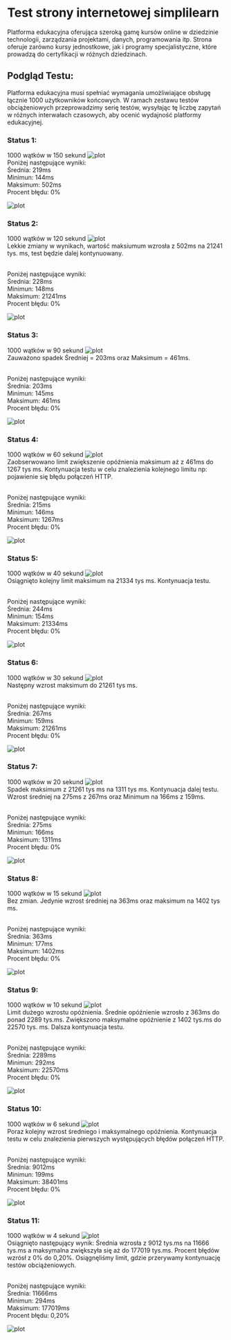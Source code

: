 # Test strony internetowej simplilearn

Platforma edukacyjna oferująca szeroką gamę kursów online w dziedzinie technologii, zarządzania projektami, danych, programowania itp.
Strona oferuje zarówno kursy jednostkowe, jak i programy specjalistyczne, które prowadzą do certyfikacji w różnych dziedzinach.

## Podgląd Testu:

Platforma edukacyjna musi spełniać wymagania umożliwiające obsługę łącznie 1000 użytkowników końcowych. W ramach zestawu testów obciążeniowych przeprowadzimy serię testów, wysyłając tę liczbę zapytań w różnych interwałach czasowych, aby ocenić wydajność platformy edukacyjnej.

### Status 1:

1000 wątków w 150 sekund
![plot](./results_image/Status1_150.png)
<br>
Poniżej następujące wyniki:
<br>
Średnia: 219ms
<br>
Minimun: 144ms
<br>
Maksimum: 502ms
<br>
Procent błędu: 0%

![plot](./results_image/Status1_150_Summary_Report.png)

### Status 2:

1000 wątków w 120 sekund
![plot](./results_image/Status2_120.png)
<br>
Lekkie zmiany w wynikach, wartość maksiumum wzrosła z 502ms na 21241 tys. ms, test będzie dalej kontynuowany.

<br>
Poniżej następujące wyniki:
<br>
Średnia: 228ms
<br>
Minimun: 148ms
<br>
Maksimum: 21241ms
<br>
Procent błędu: 0%

![plot](./results_image/Status2_120_Summary_Report.png)

### Status 3:

1000 wątków w 90 sekund
![plot](./results_image/Status3_90.png)
<br>
Zauważono spadek Średniej = 203ms oraz Maksimum = 461ms.

<br>
Poniżej następujące wyniki:
<br>
Średnia: 203ms
<br>
Minimun: 145ms
<br>
Maksimum: 461ms
<br>
Procent błędu: 0%

![plot](./results_image/Status3_90_Summary_Report.png)

### Status 4:

1000 wątków w 60 sekund
![plot](./results_image/Status4_60.png)
<br>
Zaobserwowano limit zwiększenie opóźnienia maksimum aż z 461ms do 1267 tys ms. Kontynuacja testu w celu znalezienia kolejnego limitu np: pojawienie się błędu połączeń HTTP.

<br>
Poniżej następujące wyniki:
<br>
Średnia: 215ms
<br>
Minimun: 146ms
<br>
Maksimum: 1267ms
<br>
Procent błędu: 0%

![plot](./results_image/Status4_60_Summary_Report.png)

### Status 5:

1000 wątków w 40 sekund
![plot](./results_image/Status5_40.png)
<br>
Osiągnięto kolejny limit maksimum na 21334 tys ms. Kontynuacja testu.

<br>
Poniżej następujące wyniki:
<br>
Średnia: 244ms
<br>
Minimun: 154ms
<br>
Maksimum: 21334ms
<br>
Procent błędu: 0%

![plot](./results_image/Status5_40_Summary_Report.png)

### Status 6:

1000 wątków w 30 sekund
![plot](./results_image/Status6_30.png)
<br>
Następny wzrost maksimum do 21261 tys ms.

<br>
Poniżej następujące wyniki:
<br>
Średnia: 267ms
<br>
Minimun: 159ms
<br>
Maksimum: 21261ms
<br>
Procent błędu: 0%

![plot](./results_image/Status6_30_Summary_Report.png)

### Status 7:

1000 wątków w 20 sekund
![plot](./results_image/Status7_20.png)
<br>
Spadek maksimum z 21261 tys ms na 1311 tys ms. Kontynuacja dalej testu. Wzrost średniej na 275ms z 267ms oraz Minimum na 166ms z 159ms.

<br>
Poniżej następujące wyniki:
<br>
Średnia: 275ms
<br>
Minimun: 166ms
<br>
Maksimum: 1311ms
<br>
Procent błędu: 0%

![plot](./results_image/Status7_20_Summary_Report.png)

### Status 8:

1000 wątków w 15 sekund
![plot](./results_image/Status8_15.png)
<br>
Bez zmian. Jedynie wzrost średniej na 363ms oraz maksimum na 1402 tys ms.

<br>
Poniżej następujące wyniki:
<br>
Średnia: 363ms
<br>
Minimun: 177ms
<br>
Maksimum: 1402ms
<br>
Procent błędu: 0%

![plot](./results_image/Status8_15_Summary_Report.png)

### Status 9:

1000 wątków w 10 sekund
![plot](./results_image/Status9_10.png)
<br>
Limit dużego wzrostu opóźnienia. Średnie opóźnienie wzrosło z 363ms do ponad 2289 tys.ms. Zwiększono maksymalne opóźnienie z 1402 tys.ms do 22570 tys. ms. Dalsza kontynuacja testu.

<br>
Poniżej następujące wyniki:
<br>
Średnia: 2289ms
<br>
Minimun: 292ms
<br>
Maksimum: 22570ms
<br>
Procent błędu: 0%

![plot](./results_image/Status9_10_Summary_Report.png)

### Status 10:

1000 wątków w 6 sekund
![plot](./results_image/Status10_6.png)
<br>
Poraz kolejny wzrost średniego i maksymalnego opóźnienia. Kontynuacja testu w celu znalezienia pierwszych występujących błędów połączeń HTTP.

<br>
Poniżej następujące wyniki:
<br>
Średnia: 9012ms
<br>
Minimun: 199ms
<br>
Maksimum: 38401ms
<br>
Procent błędu: 0%

![plot](./results_image/Status10_6_Summary_Report.png)

### Status 11:

1000 wątków w 4 sekund
![plot](./results_image/Status11_4.png)
<br>
Osiągnięto następujący wynik: Średnia wzrosła z 9012 tys.ms na 11666 tys.ms a maksymalna zwiększyła się aż do 177019 tys.ms.
Procent błędów wzrósł z 0% do 0,20%. Osiągnęliśmy limit, gdzie przerywamy kontynuację testów obciążeniowych.

<br>
Poniżej następujące wyniki:
<br>
Średnia: 11666ms
<br>
Minimun: 294ms
<br>
Maksimum: 177019ms
<br>
Procent błędu: 0,20%

![plot](./results_image/Status11_4_Summary_Report.png)

